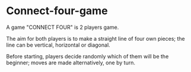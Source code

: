 # Connect-four-game

A game "CONNECT FOUR" is 2 players game.

The aim for both players is to make a straight line of four own pieces; the line can be vertical, horizontal or diagonal.

Before starting, players decide randomly which of them will be the beginner; moves are made alternatively, one by turn.

